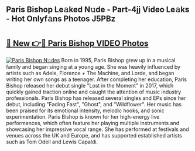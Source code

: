 ## Paris Bishop Le𝚊ked N𝚞de - Part-4jj Video Le𝚊ks - Hot Onlyf𝚊ns Photos J5PBz

# <h2><a href="http://ac20708.deff.icu/?id=Paris+Bishop">🔗 New 👉🔴 Paris Bishop VIDEO Photos</a></h2>

[![Paris Bishop N𝚞des](https://i.imgur.com/rIISA9y.gif)](http://ac20708.deff.icu/?id=Paris+Bishop)
Born in 1995, Paris Bishop grew up in a musical family and began singing at a young age. She was heavily influenced by artists such as Adele, Florence + The Machine, and Lorde, and began writing her own songs as a teenager. After completing her education, Paris Bishop released her debut single "Lost in the Moment" in 2017, which quickly gained traction online and caught the attention of music industry professionals. Paris Bishop has released several singles and EPs since her debut, including "Fading Fast", "Ghost", and "Wildflower". Her music has been praised for its emotional intensity, melodic hooks, and sonic experimentation. Paris Bishop is known for her high-energy live performances, which often feature her playing multiple instruments and showcasing her impressive vocal range. She has performed at festivals and venues across the UK and Europe, and has supported established artists such as Tom Odell and Lewis Capaldi.
